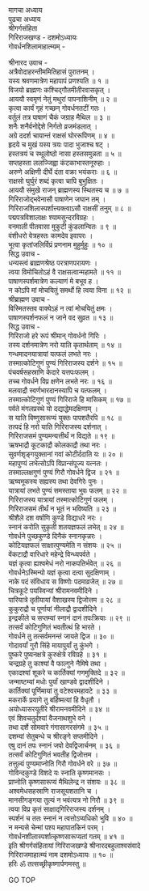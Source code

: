 मागचा अध्याय  
पुढचा अध्याय  
श्रीगर्गसंहिता  
गिरिराजखण्ड - दशमोऽध्यायः  
गोवर्धनशिलामाहात्म्यम् -  
  
श्रीनारद उवाच -  
अत्रैवोदाहरन्तीममितिहासं पुरातनम् ।  
यस्य श्रवणमात्रेण महापापं प्रणश्यति ॥ १ ॥  
विजयो ब्राह्मणः कश्चिद्‌‌गौतमीतीरवासकृत् ।  
आययौ स्वमृणं नेतुं मथुरां पापनाशिनीम् ॥ २ ॥  
कृत्वा कार्यं गृहं गच्छन् गोवर्धनतटीं गतः ।  
वर्तुलं तत्र पाषाणं चैकं जग्राह मैथिल ॥ ३ ॥  
शनैः शनैर्वनोद्देशे निर्गतो व्रजमंडलात् ।  
अग्रे ददर्श चायान्तं राक्षसं घोररूपिणम् ॥ ४ ॥  
हृदये च मुखं यस्य त्रयः पादा भुजाश्च षट् ।  
हस्तत्रयं च स्थूलोष्ठो नासा हस्तसमुन्नता ॥ ५ ॥  
सप्तहस्ता ललज्जिह्वा कंटकाभास्तनूरुहाः ।  
अरुणे अक्षिणी दीर्घे दंता वक्रा भयंकराः ॥ ६ ॥  
राक्षसो घुर्घुरं शब्दं कृत्वा चापि बुभुक्षितः ।  
आययौ संमुखे राजन् ब्राह्मणस्य स्थितस्य च ॥ ७ ॥  
गिरिराजोद्‌भवेनासौ पाषाणेन जघान तम् ।  
गिरिराजशिलास्पर्शात्त्यक्त्वाऽसौ राक्षसीं तनुम् ॥ ८ ॥  
पद्मपत्रविशालाक्षः श्यामसुन्दरविग्रहः ।  
वनमाली पीतवासा मुकुटी कुंडलान्वितः ॥ ९ ॥  
वंशीधरो वेत्रहस्तः कामदेव इवापरः ।  
भूत्वा कृतांजलिर्विप्रं प्रणनाम मुहुर्मुहुः ॥ १० ॥  
सिद्ध उवाच -  
धन्यस्त्वं ब्राह्मणश्रेष्ठ परत्राणपरायणः ।  
त्वया विमोचितोऽहं वै राक्षसत्वान्महामते ॥ ११ ॥  
पाषाणस्पर्शमात्रेण कल्याणं मे बभूव ह ।  
न कोऽपि मां मोचयितुं समर्थो हि त्वया विना ॥ १२ ॥  
श्रीब्राह्मण उवाच -  
विस्मितस्तव वाक्येऽहं न त्वां मोचयितुं क्षमः ।  
पाषाणस्पर्शनफलं न जाने वद सुव्रत ॥ १३ ॥  
सिद्ध उवाच -  
गिरिराजो हरे रूपं श्रीमान् गोवर्धनो गिरिः ।  
तस्य दर्शनमात्रेण नरो याति कृतार्थताम् ॥ १४ ॥  
गन्धमादनयात्रायां यत्फलं लभते नरः ।  
तस्मात्कोटिगुणं पुण्यं गिरिराजस्य दर्शने ॥ १५ ॥  
पंचवर्षसहस्राणि केदारे यत्तपःफलम् ।  
तच्च गोवर्धने विप्र क्षणेन लभते नरः ॥ १६ ॥  
मलयाद्रौ स्वर्णभारदानस्यापि च यत्फलम् ।  
तस्मात्कोटिगुणं पुण्यं गिरिराजे हि मासिकम् ॥ १७ ॥  
पर्वते मंगलप्रस्थे यो दद्याद्धेमदक्षिणाम् ।  
स याति विष्णुसारूप्यं युक्तः पापशतैरपि ॥ १८ ॥  
तत्पदं हि नरो याति गिरिराजस्य दर्शनात् ।  
गिरिराजसमं पुण्यमन्यत्तीर्थं न विद्यते ॥ १९ ॥  
ऋषभाद्रौ कूटकाद्रौ कोलकाद्रौ तथा नरः ।  
सुवर्णशृङ्गयुक्तानां गवां कोटीर्ददाति यः ॥ २० ॥  
महापुण्यं लभेत्सोऽपि विप्रान्संपूज्य यत्नतः ।  
तस्माल्लक्षगुणं पुण्यं गिरौ गोवर्धने द्विज ॥ २१ ॥  
ऋष्यमूकस्य सह्यस्य तथा देवगिरेः पुनः ।  
यात्रायां लभते पुण्यं समस्ताया भुवः फलम् ॥ २२ ॥  
गिरिराजस्य यात्रायां तस्मात्कोटिगुणं फलम् ।  
गिरिराजसमं तीर्थं न भूतं न भविष्यति ॥ २३ ॥  
श्रीशैले दश वर्षाणि कुण्डे विद्याधरे नरः ।  
स्नानं करोति सुकृती शतयज्ञफलं लभेत् ॥ २४ ॥  
गोवर्धने पुच्छकुण्डे दिनैकं स्नानकृन्नरः ।  
कोटियज्ञफलं साक्षात्पुण्यमेति न संशयः ॥ २५ ॥  
वेंकटाद्रौ वारिधारे महेन्द्रे विन्ध्यपर्वते ।  
यज्ञं कृत्वा ह्यश्वमेधं नरो नाकपतिर्भवेत् ॥ २६ ॥  
गोवर्धनेऽस्मिन्यो यज्ञं कृत्वा दत्वा सुदक्षिणाम् ।  
नाके पदं संविधाय स विष्णोः पदमाव्रजेत् ॥ २७ ॥  
चित्रकूटे पयस्विन्यां श्रीरामनवमीदिने ।  
पारियात्रे तृतीयायां वैशाखस्य द्विजोत्तम ॥ २८ ॥  
कुकुराद्रौ च पूर्णायां नीलाद्रौ द्वादशीदिने ।  
इन्द्रकीले च सप्तम्यां स्नानं दानं तपःक्रियाः ॥ २९ ॥  
तत्सर्वं कोटिगुणितं भवतीत्थं हि भारते ।  
गोवर्धने तु तत्सर्वमनन्तं जायते द्विज ॥ ३० ॥  
गोदावर्यां गुरौ सिंहे मायापुर्यां तु कुंभगे ।  
पुष्करे पुष्यनक्षत्रे कुरुक्षेत्रे रविग्रहे ॥ ३१ ॥  
चन्द्रग्रहे तु काश्यां वै फाल्गुने नैमिषे तथा ।  
एकादश्यां शूकरे च कार्तिक्यां गणमुक्तिदे ॥ ३२ ॥  
जन्माष्टम्यां मधोः पुर्यां खाण्डवे द्वादशीदिने ।  
कार्तिक्यां पूर्णिमायां तु वटेश्वरमहावटे ॥ ३३ ॥  
मकरार्के प्रयागे तु बर्हिष्मत्यां हि वैधृतौ ।  
अयोध्यासरयूतीरे श्रीरामनवमीदिने ॥ ३४ ॥  
एवं शिवचतुर्दश्यां वैजनाथशुभे वने ।  
तथा दर्शे सोमवारे गंगासागरसंगमे ॥ ३५ ॥  
दशम्यां सेतुबन्धे च श्रीरङ्गे सप्तमीदिने ।  
एषु दानं तपः स्नानं जपो देवद्विजार्चनम् ॥ ३६ ॥  
तत्सर्वं कोटिगुणितं भवतीह द्विजोत्तम ।  
तत्तुल्यं पुण्यमाप्नोति गिरौ गोवर्धने वरे ॥ ३७ ॥  
गोविन्दकुण्डे विशदे यः स्नाति कृष्णमानसः ।  
प्राप्नोति कृष्णसारूप्यं मैथिलेन्द्र न संशयः ॥ ३८ ॥  
अश्वमेधसहस्राणि राजसूयशतानि च ।  
मानसीगङ्गया तुल्यं न भवंत्यत्र नो गिरौ ॥ ३९ ॥  
त्वया विप्र कृतं साक्षाद्‌गिरिराजस्य दर्शनम् ।  
स्पर्शनं च ततः स्नानं न त्वत्तोऽप्यधिको भुवि ॥ ४० ॥  
न मन्यसे चेन्मां पश्य महापातकिनं परम् ।  
गोवर्धनशीलास्पर्शात्कृष्णसारूप्यतां गतम् ॥ ४१ ॥  
इति श्रीगर्गसंहितायां गिरिराजखण्डे श्रीनारदबहुलाश्वसंवादे  
गिरिराजमाहात्म्यं नाम दशमोऽध्यायः ॥ १० ॥  
हरिः ॐ तत्सच्छ्रीकृष्णार्पणमस्तु ॥  
  
GO TOP
